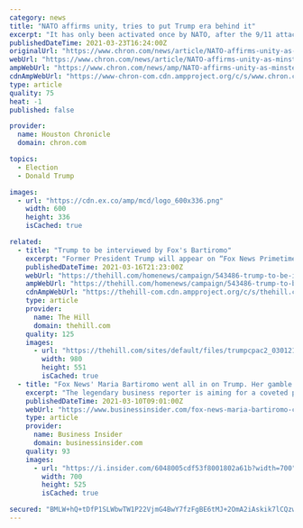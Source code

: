 ```yaml
---
category: news
title: "NATO affirms unity, tries to put Trump era behind it"
excerpt: "It has only been activated once by NATO, after the 9/11 attacks on New York and Washington. Former U.S. President Donald Trump often criticized NATO partners for failing to pay their defense dues, claiming falsely that they owed the alliance or the United ..."
publishedDateTime: 2021-03-23T16:24:00Z
originalUrl: "https://www.chron.com/news/article/NATO-affirms-unity-as-minsters-put-Trump-era-16046844.php"
webUrl: "https://www.chron.com/news/article/NATO-affirms-unity-as-minsters-put-Trump-era-16046844.php"
ampWebUrl: "https://www.chron.com/news/amp/NATO-affirms-unity-as-minsters-put-Trump-era-16046844.php"
cdnAmpWebUrl: "https://www-chron-com.cdn.ampproject.org/c/s/www.chron.com/news/amp/NATO-affirms-unity-as-minsters-put-Trump-era-16046844.php"
type: article
quality: 75
heat: -1
published: false

provider:
  name: Houston Chronicle
  domain: chron.com

topics:
  - Election
  - Donald Trump

images:
  - url: "https://cdn.ex.co/amp/mcd/logo_600x336.png"
    width: 600
    height: 336
    isCached: true

related:
  - title: "Trump to be interviewed by Fox's Bartiromo"
    excerpt: "Former President Trump will appear on “Fox News Primetime” with host Maria Bartiromo on Wednesday night at 7 p.m., the former president’s office announced in a statement."
    publishedDateTime: 2021-03-16T21:23:00Z
    webUrl: "https://thehill.com/homenews/campaign/543486-trump-to-be-interviewed-by-foxs-bartiromo"
    ampWebUrl: "https://thehill.com/homenews/campaign/543486-trump-to-be-interviewed-by-foxs-bartiromo?amp"
    cdnAmpWebUrl: "https://thehill-com.cdn.ampproject.org/c/s/thehill.com/homenews/campaign/543486-trump-to-be-interviewed-by-foxs-bartiromo?amp"
    type: article
    provider:
      name: The Hill
      domain: thehill.com
    quality: 125
    images:
      - url: "https://thehill.com/sites/default/files/trumpcpac2_030121getty.jpg"
        width: 980
        height: 551
        isCached: true
  - title: "Fox News' Maria Bartiromo went all in on Trump. Her gamble risks alienating Corporate America."
    excerpt: "The legendary business reporter is aiming for a coveted primetime slot as her next big career move."
    publishedDateTime: 2021-03-10T09:01:00Z
    webUrl: "https://www.businessinsider.com/fox-news-maria-bartiromo-career-gamble-to-get-on-primetime-2021-3"
    type: article
    provider:
      name: Business Insider
      domain: businessinsider.com
    quality: 93
    images:
      - url: "https://i.insider.com/6048005cdf53f8001802a61b?width=700"
        width: 700
        height: 525
        isCached: true

secured: "BMLW+hQ+tDfP1SLWbwTW1P22VjmG4BwY7fzFgBE6tMJ+2OmA2iAskik7lCQzwYyB8J99Le2pnz9vNbOUNk0QRdP1YaHxdLA1tYUJNRVFCj7Km90JRXcQKJI0R+xdFJ4ywZW1kmxlkn2EAUf95EsJBR8mcFNygNMPeZnz2Hp22BBjtn7kPMQKHwpNWOIC0HEwmCzLTYhIQPuE1tQ05WT1SrG0XSKr/1yaX/ng8a4oM/dfAHv5/yv4pj1sIVyG2GZNI/lYbthhpnfKxaIgLozoyA6oQNj6Xah7IYjj2FIZzlC6Zp0ZeyzyI8EIsXrYRgNa2aCmweoSFG8ZWOx5Cweovs57+bhqVnuS1GpuC/2fUI4=;VpconPBvbDn4a0JxLxUJPQ=="
---
```


